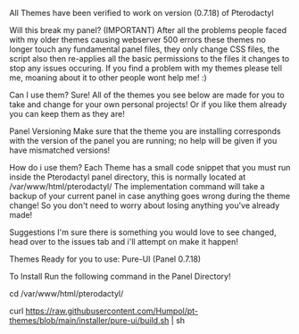All Themes have been verified to work on version (0.7.18) of Pterodactyl


Will this break my panel? (IMPORTANT)
After all the problems people faced with my older themes causing webserver 500 errors these themes no longer touch any fundamental panel files, they only change CSS files, the script also then re-applies all the basic permissions to the files it changes to stop any issues occuring. If you find a problem with my themes please tell me, moaning about it to other people wont help me! :)

Can I use them?
Sure! All of the themes you see below are made for you to take and change for your own personal projects! Or if you like them already you can keep them as they are!

Panel Versioning
Make sure that the theme you are installing corresponds with the version of the panel you are running; no help will be given if you have mismatched versions!

How do i use them?
Each Theme has a small code snippet that you must run inside the Pterodactyl panel directory, this is normally located at /var/www/html/pterodactyl/ The implementation command will take a backup of your current panel in case anything goes wrong during the theme change! So you don't need to worry about losing anything you've already made!

Suggestions
I'm sure there is something you would love to see changed, head over to the issues tab and i'll attempt on make it happen!

Themes Ready for you to use:
Pure-UI (Panel 0.7.18)

To Install Run the following command in the Panel Directory!

cd /var/www/html/pterodactyl/

curl https://raw.githubusercontent.com/Humpol/pt-themes/blob/main/installer/pure-ui/build.sh | sh


